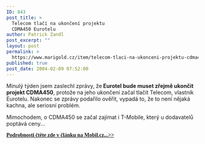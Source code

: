 ```yaml
---
ID: 843
post_title: >
  Telecom tlačí na ukončení projektu
  CDMA450 Eurotelu
author: Patrick Zandl
post_excerpt: ""
layout: post
permalink: >
  https://www.marigold.cz/item/telecom-tlaci-na-ukonceni-projektu-cdma450-eurotelu
published: true
post_date: 2004-02-09 07:52:00
---
```

<P>Minulý týden jsem zaslechl zprávy, že<STRONG> Eurotel bude muset zřejmě ukončit projekt CDMA450</STRONG>, protože na jeho ukončení začal tlačit Telecom, vlastník Eurotelu. Nakonec se zprávy podařilo ověřit, vypadá to, že to není nějaká kachna, ale seriosní problém. </P>
<P>Mimochodem, o CDMA450 se začal zajímat i T-Mobile, který u dodavatelů poptává ceny...</P><FONT face=Times><STRONG><A href="http://mobil.idnes.cz/mobilni_komunikace/operatori/nasi_operatori/cdma040206.html" target=_blank>
<P><FONT face=Times><STRONG>Podrobnosti čtěte zde v článku na Mobil.cz...&gt;&gt;</STRONG></FONT></P>
<P></A></STRONG></FONT>&#160;</P>